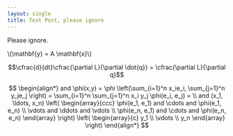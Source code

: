 ```yaml
---
layout: single
title: Test Post, please ignore
---
```


Please ignore.

\\(\mathbf{y} = A \mathbf{x}\\)

$$\cfrac{d}{dt}\cfrac{\partial L}{\partial \dot{q}} = \cfrac{\partial L}{\partial q}$$

$$
\begin{align*}
  and \phi(x,y) = \phi \left(\sum_{i=1}^n x_ie_i, \sum_{j=1}^n y_je_j \right)
  = \sum_{i=1}^n \sum_{j=1}^n x_i y_j \phi(e_i, e_j) = \\
  and (x_1, \ldots, x_n) \left( \begin{array}{ccc}
      \phi(e_1, e_1) and \cdots and \phi(e_1, e_n) \\
      \vdots and \ddots and \vdots \\
      \phi(e_n, e_1) and \cdots and \phi(e_n, e_n)
    \end{array} \right)
  \left( \begin{array}{c}
      y_1 \\
      \vdots \\
      y_n
    \end{array} \right)
\end{align*}
$$